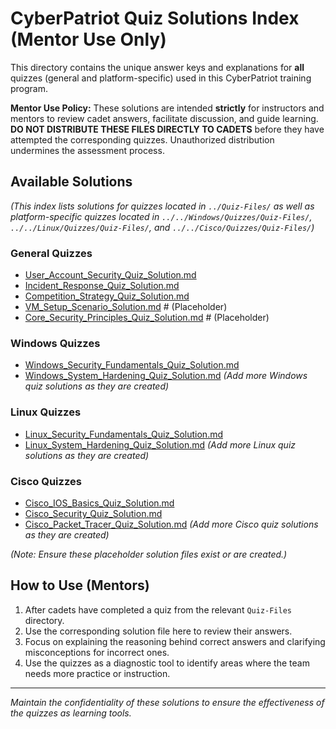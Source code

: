 # CyberPatriot Quiz Solutions Index (Mentor Use Only)

This directory contains the unique answer keys and explanations for **all** quizzes (general and platform-specific) used in this CyberPatriot training program.

**Mentor Use Policy:** These solutions are intended **strictly** for instructors and mentors to review cadet answers, facilitate discussion, and guide learning. **DO NOT DISTRIBUTE THESE FILES DIRECTLY TO CADETS** before they have attempted the corresponding quizzes. Unauthorized distribution undermines the assessment process.

## Available Solutions

*(This index lists solutions for quizzes located in `../Quiz-Files/` as well as platform-specific quizzes located in `../../Windows/Quizzes/Quiz-Files/`, `../../Linux/Quizzes/Quiz-Files/`, and `../../Cisco/Quizzes/Quiz-Files/`)*

### General Quizzes
-   [User_Account_Security_Quiz_Solution.md](User_Account_Security_Quiz_Solution.md)
-   [Incident_Response_Quiz_Solution.md](Incident_Response_Quiz_Solution.md)
-   [Competition_Strategy_Quiz_Solution.md](Competition_Strategy_Quiz_Solution.md)
-   [VM_Setup_Scenario_Solution.md](VM_Setup_Scenario_Solution.md) # (Placeholder)
-   [Core_Security_Principles_Quiz_Solution.md](Core_Security_Principles_Quiz_Solution.md) # (Placeholder)

### Windows Quizzes
-   [Windows_Security_Fundamentals_Quiz_Solution.md](Windows_Security_Fundamentals_Quiz_Solution.md)
-   [Windows_System_Hardening_Quiz_Solution.md](Windows_System_Hardening_Quiz_Solution.md)
    *(Add more Windows quiz solutions as they are created)*

### Linux Quizzes
-   [Linux_Security_Fundamentals_Quiz_Solution.md](Linux_Security_Fundamentals_Quiz_Solution.md)
-   [Linux_System_Hardening_Quiz_Solution.md](Linux_System_Hardening_Quiz_Solution.md)
    *(Add more Linux quiz solutions as they are created)*

### Cisco Quizzes
-   [Cisco_IOS_Basics_Quiz_Solution.md](Cisco_IOS_Basics_Quiz_Solution.md)
-   [Cisco_Security_Quiz_Solution.md](Cisco_Security_Quiz_Solution.md)
-   [Cisco_Packet_Tracer_Quiz_Solution.md](Cisco_Packet_Tracer_Quiz_Solution.md)
    *(Add more Cisco quiz solutions as they are created)*

*(Note: Ensure these placeholder solution files exist or are created.)*

## How to Use (Mentors)

1.  After cadets have completed a quiz from the relevant `Quiz-Files` directory.
2.  Use the corresponding solution file here to review their answers.
3.  Focus on explaining the reasoning behind correct answers and clarifying misconceptions for incorrect ones.
4.  Use the quizzes as a diagnostic tool to identify areas where the team needs more practice or instruction.

---
*Maintain the confidentiality of these solutions to ensure the effectiveness of the quizzes as learning tools.*

